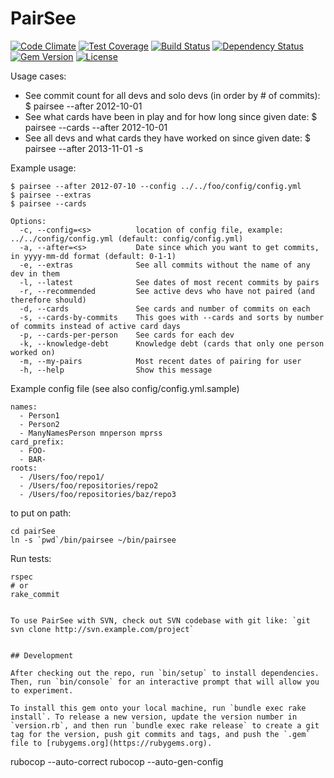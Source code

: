 # PairSee

[![Code Climate](https://codeclimate.com/github/compwron/pairSee/badges/gpa.svg)](https://codeclimate.com/github/compwron/pairSee)
[![Test Coverage](https://codeclimate.com/github/compwron/pairSee/badges/coverage.svg)](https://codeclimate.com/github/compwron/pairSee)
[![Build Status](https://travis-ci.org/compwron/pairSee.svg)](https://travis-ci.org/compwron/pairSee)
[![Dependency Status](https://gemnasium.com/badges/github.com/compwron/pairSee.svg)](https://gemnasium.com/github.com/compwron/pairSee)
[![Gem Version](https://img.shields.io/gem/v/pair_see.svg)](https://rubygems.org/gems/pair_see)
[![License](http://img.shields.io/:license-mit-blue.svg)](http://doge.mit-license.org)


Usage cases:
* See commit count for all devs and solo devs (in order by # of commits): $ pairsee --after 2012-10-01
* See what cards have been in play and for how long since given date: $ pairsee --cards --after 2012-10-01
* See all devs and what cards they have worked on since given date: $ pairsee --after 2013-11-01 -s

Example usage:
```
$ pairsee --after 2012-07-10 --config ../../foo/config/config.yml
$ pairsee --extras
$ pairsee --cards
```

```
Options:
  -c, --config=<s>          location of config file, example: ../../config/config.yml (default: config/config.yml)
  -a, --after=<s>           Date since which you want to get commits, in yyyy-mm-dd format (default: 0-1-1)
  -e, --extras              See all commits without the name of any dev in them
  -l, --latest              See dates of most recent commits by pairs
  -r, --recommended         See active devs who have not paired (and therefore should)
  -d, --cards               See cards and number of commits on each
  -s, --cards-by-commits    This goes with --cards and sorts by number of commits instead of active card days
  -p, --cards-per-person    See cards for each dev
  -k, --knowledge-debt      Knowledge debt (cards that only one person worked on)
  -m, --my-pairs            Most recent dates of pairing for user
  -h, --help                Show this message

```

Example config file (see also config/config.yml.sample)
```
names:
  - Person1
  - Person2
  - ManyNamesPerson mnperson mprss
card_prefix:
  - FOO-
  - BAR-
roots:
  - /Users/foo/repo1/
  - /Users/foo/repositories/repo2
  - /Users/foo/repositories/baz/repo3
```

to put on path:
```
cd pairSee
ln -s `pwd`/bin/pairsee ~/bin/pairsee
```

Run tests:
```
rspec
# or
rake_commit
```

```

To use PairSee with SVN, check out SVN codebase with git like: `git svn clone http://svn.example.com/project`


## Development

After checking out the repo, run `bin/setup` to install dependencies. Then, run `bin/console` for an interactive prompt that will allow you to experiment.

To install this gem onto your local machine, run `bundle exec rake install`. To release a new version, update the version number in `version.rb`, and then run `bundle exec rake release` to create a git tag for the version, push git commits and tags, and push the `.gem` file to [rubygems.org](https://rubygems.org).

```
rubocop --auto-correct
rubocop --auto-gen-config 
```
